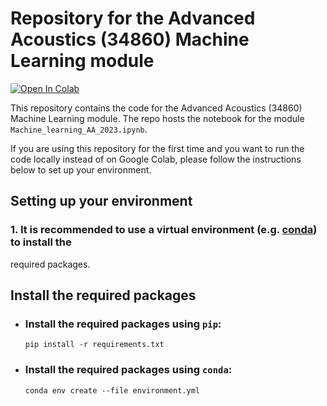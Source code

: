 # Repository for the Advanced Acoustics (34860) Machine Learning module

<a target="_blank" href="https://colab.research.google.com/github/dtu-act/Adv_Acoustics_ML_module.git">
  <img src="https://colab.research.google.com/assets/colab-badge.svg" alt="Open In Colab"/>
</a>

This repository contains the code for the Advanced Acoustics (34860) Machine Learning module.
The repo hosts the notebook for the module `Machine_learning_AA_2023.ipynb`.

If you are using this repository for the first time and you want to run the code locally instead
of on Google Colab, please follow the instructions below to set up your environment.

## Setting up your environment

### 1. It is recommended to use a virtual environment (e.g. [conda](https://www.anaconda.com/)) to install the 
required packages.

## Install the required packages

- ### Install the required packages using `pip`:
    `pip install -r requirements.txt`

- ### Install the required packages using `conda`:
    
  ```conda env create --file environment.yml```








